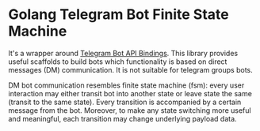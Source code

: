 # Golang Telegram Bot Finite State Machine

It's a wrapper around [Telegram Bot API Bindings](https://github.com/go-telegram-bot-api/telegram-bot-api). This 
library provides useful scaffolds to build bots which functionality is based on direct messages (DM) communication. 
It is not suitable for telegram groups bots. 

DM bot communication resembles finite state machine (fsm): every user 
interaction may either transit bot into another state or leave state the same (transit to the same state). Every 
transition is accompanied by a certain message from the bot. Moreover, to make any state switching more useful 
and meaningful, each transition may change underlying payload data.